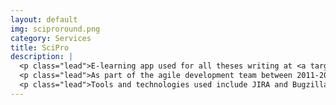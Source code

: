 ```yaml
---
layout: default
img: sciproround.png
category: Services
title: SciPro
description: |
  <p class="lead">E-learning app used for all theses writing at <a target="_blank" href="http://dsv.su.se">DSV, Stockholm University</a>.</p>
  <p class="lead">As part of the agile development team between 2011-2014, I was assigned increasingly more responsibility and roles, including Requirements, Designer, Full-stack Java Developer and Team Leader. During this time, the app won awards and reached international recognition and use.</p>
  <p class="lead">Tools and technologies used include JIRA and Bugzilla, Balsamiq Mockups, HTML, CSS, AJAX, Twitter Bootstrap, Java, IntelliJ IDEA, Maven, Jenkins, Sonar, JUnit, CheckStyle, FindBugs, Apache and Jetty, MySQL, Spring, Hibernate, QueryDSL, Wicket, Shibboleth, Lombok, various REST APIs and many others.</p>
---
```

